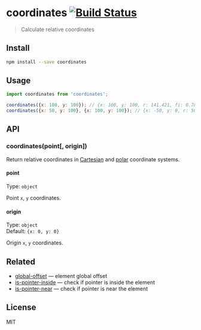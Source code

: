 # coordinates [![Build Status][travis-image]][travis-url]

> Calculate relative coordinates

## Install

```sh
npm install --save coordinates
```

## Usage

```js
import coordinates from 'coordinates';

coordinates({x: 100, y: 100}); // {x: 100, y: 100, r: 141.421, fi: 0.785}
coordinates({x: 50, y: 100}, {x: 100, y: 100}); // {x: -50, y: 0, r: 50, fi: 3.146}
```

## API

### coordinates(point[, origin])

Return relative coordinates in [Cartesian][cartesian] and [polar][polar] coordinate systems.

#### point

Type: `object`

Point `x`, `y` coordinates.

#### origin

Type: `object`  
Default: `{x: 0, y: 0}`

Origin `x`, `y` coordinates.

## Related

* [global-offset][global-offset] — element global offset
* [is-pointer-inside][is-pointer-inside] — check if pointer is inside the element
* [is-pointer-near][is-pointer-near] — check if pointer is near the element

## License

MIT

[travis-url]: https://travis-ci.org/andrepolischuk/coordinates
[travis-image]: https://travis-ci.org/andrepolischuk/coordinates.svg?branch=master

[cartesian]: https://en.wikipedia.org/wiki/Cartesian_coordinate_system
[polar]: https://en.wikipedia.org/wiki/Polar_coordinate_system

[global-offset]: https://github.com/andrepolischuk/global-offset
[is-pointer-inside]: https://github.com/andrepolischuk/is-pointer-inside
[is-pointer-near]: https://github.com/andrepolischuk/is-pointer-near
